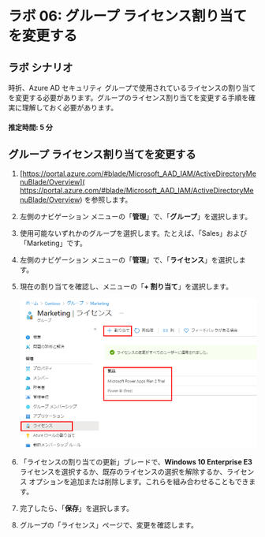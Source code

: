 ﻿---
lab:
    title: '06 - グループ ライセンス割り当てを変更する'
    learning path: '01'
    module: 'モジュール 02 - ID の作成、構成、管理を行う'
---

# ラボ 06: グループ ライセンス割り当てを変更する

## ラボ シナリオ

時折、Azure AD セキュリティ グループで使用されているライセンスの割り当てを変更する必要があります。グループのライセンス割り当てを変更する手順を確実に理解しておく必要があります。

#### 推定時間: 5 分

## グループ ライセンス割り当てを変更する

1. [https://portal.azure.com/#blade/Microsoft_AAD_IAM/ActiveDirectoryMenuBlade/Overview]( https://portal.azure.com/#blade/Microsoft_AAD_IAM/ActiveDirectoryMenuBlade/Overview) を参照します。

1. 左側のナビゲーション メニューの「**管理**」で、「**グループ**」を選択します。

1. 使用可能ないずれかのグループを選択します。たとえば、「Sales」および「Marketing」です。

1. 左側のナビゲーション メニューの「**管理**」で、「**ライセンス**」を選択します。

1. 現在の割り当てを確認し、メニューの「**+ 割り当て**」を選択します。

    ![現在のライセンスと「割り当て」メニューオプションが強調表示されている、選択されたグループ ライセンス オプションを表示した画面イメージ](./media/lp1-mod2-change-group-license.png)

1. 「ライセンスの割り当ての更新」ブレードで、**Windows 10 Enterprise E3** ライセンスを選択するか、既存のライセンスの選択を解除するか、ライセンス オプションを追加または削除します。これらを組み合わせることもできます。

1. 完了したら、「**保存**」を選択します。

1. グループの「ライセンス」ページで、変更を確認します。
